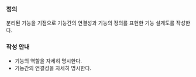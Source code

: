 ### 정의
분리된 기능을 기점으로 기능간의 연결성과 기능의 정의를 표현한 기능 설계도를 작성한다.

### 작성 안내
- 기능의 역할을 자세히 명시한다.
- 기능간의 연결성을 자세히 명시한다.
